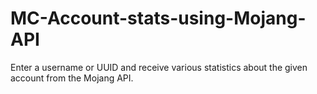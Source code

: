 # MC-Account-stats-using-Mojang-API
Enter a username or UUID and receive various statistics about the given account from the Mojang API.
